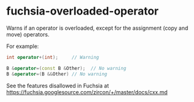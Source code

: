 # fuchsia-overloaded-operator

Warns if an operator is overloaded, except for the assignment (copy and
move) operators.

For example:

``` c++
int operator+(int);     // Warning

B &operator=(const B &Other);  // No warning
B &operator=(B &&Other) // No warning
```

See the features disallowed in Fuchsia at
<https://fuchsia.googlesource.com/zircon/+/master/docs/cxx.md>
